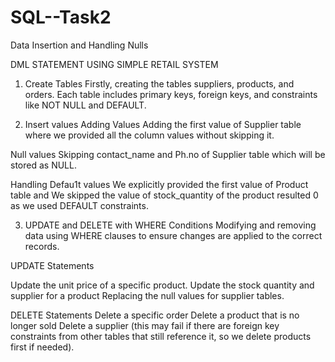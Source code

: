 # SQL--Task2
Data Insertion and Handling Nulls

DML STATEMENT USING SIMPLE RETAIL SYSTEM
1. Create Tables
Firstly, creating the tables suppliers, products, and orders. Each table includes primary keys, foreign keys, and constraints like NOT NULL and DEFAULT.
 
2. Insert values 
Adding Values
Adding the first value of Supplier table where we provided all the column values without skipping it.

Null values
Skipping contact_name and Ph.no of Supplier table which will be stored as NULL.

Handling Defau1t values
We explicitly provided the first value of Product table and We skipped the value of stock_quantity of the product resulted 0 as we used DEFAULT constraints.

 
3. UPDATE and DELETE with WHERE Conditions
Modifying and removing data using WHERE clauses to ensure changes are applied to the correct records.

UPDATE Statements

Update the unit price of a specific product.
Update the stock quantity and supplier for a product
Replacing the null values for supplier tables.

DELETE Statements
Delete a specific order
Delete a product that is no longer sold
Delete a supplier (this may fail if there are foreign key constraints from other tables that still reference it, so we delete products first if needed).
